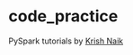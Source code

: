 # code_practice

PySpark tutorials by [Krish Naik](https://youtube.com/playlist?list=PLZoTAELRMXVNjiiawhzZ0afHcPvC8jpcg) 
